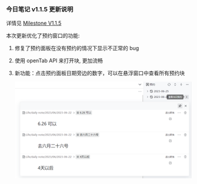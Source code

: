 ### 今日笔记 v1.1.5 更新说明

详情见 [Milestone V1.1.5](https://github.com/frostime/siyuan-dailynote-today/milestone/16)

本次更新优化了预约窗口的功能:

1. 修复了预约面板在没有预约的情况下显示不正常的 bug
2. 使用 openTab API 来打开块, 更加流畅
3. 新功能：点击预约面板日期旁边的数字，可以在悬浮窗口中查看所有预约块

    ![](asset/ShowDateResv.png)
